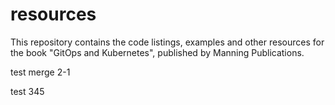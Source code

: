 # resources
This repository contains the code listings, examples and other resources for the book "GitOps and Kubernetes", published by Manning Publications.

test merge 2-1

test 345